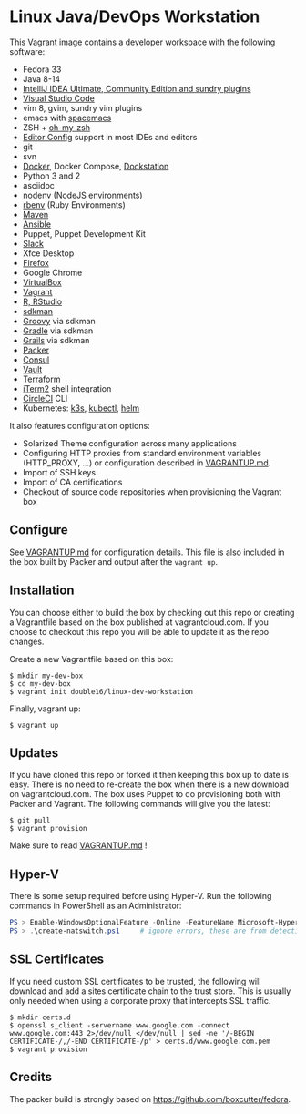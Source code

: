 # Linux Java/DevOps Workstation

This Vagrant image contains a developer workspace with the following software:

* Fedora 33
* Java 8-14
* [IntelliJ IDEA Ultimate, Community Edition and sundry plugins](https://www.jetbrains.com/idea/)
* [Visual Studio Code](https://code.visualstudio.com)
* vim 8, gvim, sundry vim plugins
* emacs with [spacemacs](https://github.com/syl20bnr/spacemacs)
* ZSH + [oh-my-zsh](https://github.com/robbyrussell/oh-my-zsh)
* [Editor Config](http://editorconfig.org) support in most IDEs and editors
* git
* svn
* [Docker](https://www.docker.com), Docker Compose, [Dockstation](https://dockstation.io)
* Python 3 and 2
* asciidoc
* nodenv (NodeJS environments)
* [rbenv](https://github.com/rbenv/rbenv) (Ruby Environments)
* [Maven](https://maven.apache.org)
* [Ansible](https://www.ansible.com)
* Puppet, Puppet Development Kit
* [Slack](https://slack.com)
* Xfce Desktop
* [Firefox](https://www.mozilla.org/en-US/firefox/)
* Google Chrome
* [VirtualBox](https://www.virtualbox.org)
* [Vagrant](https://www.vagrantup.com)
* [R, RStudio](https://www.rstudio.com)
* [sdkman](http://sdkman.io)
* [Groovy](http://groovy-lang.org) via sdkman
* [Gradle](https://gradle.org) via sdkman
* [Grails](https://grails.org) via sdkman
* [Packer](http://packer.io)
* [Consul](http://consul.io)
* [Vault](http://vaultproject.io)
* [Terraform](https://www.terraform.io)
* [iTerm2](https://iterm2.com) shell integration
* [CircleCI](https://circleci.com/docs/2.0/local-jobs/) CLI
* Kubernetes: [k3s](https://k3s.io), [kubectl](https://github.com/kubernetes/kubectl/blob/master/README.md), [helm](https://helm.sh)

It also features configuration options:

* Solarized Theme configuration across many applications
* Configuring HTTP proxies from standard environment variables (HTTP_PROXY, ...) or configuration described in [VAGRANTUP.md](VAGRANTUP.md).
* Import of SSH keys
* Import of CA certifications
* Checkout of source code repositories when provisioning the Vagrant box

## Configure

See [VAGRANTUP.md](VAGRANTUP.md) for configuration details. This file is also included in the box built by Packer and output after the `vagrant up`.

## Installation

You can choose either to build the box by checking out this repo or creating a Vagrantfile based on the box published at vagrantcloud.com. If you choose to checkout this repo you will be able to update it as the repo changes.

Create a new Vagrantfile based on this box:
```shell
$ mkdir my-dev-box
$ cd my-dev-box
$ vagrant init double16/linux-dev-workstation
```

Finally, vagrant up:
```shell
$ vagrant up
```

## Updates

If you have cloned this repo or forked it then keeping this box up to date is easy. There is no need to re-create the box when there is a new download on vagrantcloud.com. The box uses Puppet to do provisioning both with Packer and Vagrant. The following commands will give you the latest:

```shell
$ git pull
$ vagrant provision
```

Make sure to read [VAGRANTUP.md](VAGRANTUP.md) !

## Hyper-V

There is some setup required before using Hyper-V. Run the following commands in PowerShell as an Administrator:

```powershell
PS > Enable-WindowsOptionalFeature -Online -FeatureName Microsoft-Hyper-V -All
PS > .\create-natswitch.ps1     # ignore errors, these are from detecting existing networking
```

## SSL Certificates

If you need custom SSL certificates to be trusted, the following will download and add a sites certificate chain to the trust store. This is usually only needed when using a corporate proxy that intercepts SSL traffic.

```shell
$ mkdir certs.d
$ openssl s_client -servername www.google.com -connect www.google.com:443 2>/dev/null </dev/null | sed -ne '/-BEGIN CERTIFICATE-/,/-END CERTIFICATE-/p' > certs.d/www.google.com.pem
$ vagrant provision
```

## Credits

The packer build is strongly based on https://github.com/boxcutter/fedora.
